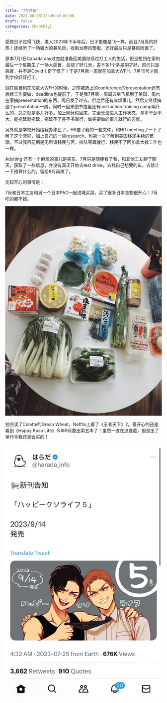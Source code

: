 ```yaml
---
title: "7月总结"
date: 2023-08-08T23:49:59-05:00
draft: false
categories: [Monthly]
---
```


感觉日子过得飞快，进入2023年下半年后，日子更像是飞一样。而且7月真的好热！还经历了一场强大的暴风雨，收到龙卷风警报，还好最后只是暴风雨罢了。

<!--more-->


原本7月1日Canada day过完就准备回美国继续过打工人的生活，但没想到在家的最后一个星期生了一场大感冒，高烧了好几天，差不多1个多星期才好，然而只是感冒，并不是Covid！奇了怪了！于是7月第一周就在加拿大WFH，7月10号才回到学校好好打工。

就在感冒和在加拿大WFH的时候，之前被选上的conference的presentation还有后续工作要做，deadline也提前了，于是我7月第一周周五坐飞机到了美国，周六在家搞presentation的东西，周日发了过去。但之后还有麻烦事儿，然后又继续搞这个presentation一周，同时一回来图书馆里还有instruction training camp啊什么的，总之就是事儿好多。加上刚休假回来，完全无法进入工作状态，基本干劲不大，能拖延就拖延，拖延不了差不多就行，做完要做的事儿就行的态度。

另外就是学校开始给我办移民了，HR要了我的一些文件，和HR meeting了一下了解了这个流程，加上自己的一些research，也第一次了解到美国移民手续的繁琐。不过我目前倒是无所谓移民与否，排队等着就行，移民不了回加拿大找工作也一样。

Adulting 还有一个麻烦的事儿是买车，7月只是随便看了看，和其他工友聊了聊天，获取了一些信息，并没有真正开始去test drive，去找自己想要的车，去估计一下预算什么的，留给8月再做了。

比较开心的事情是：

7月和日本工友和另一个日本PhD一起进城买菜，买了很多日本食物很开心！7月吃的都不错。

![1.jpg](/images/july.jpg)

抽空读了Colette的Grean Wheat，Netflix上看了《王者天下》2。最开心的还是看到《Happy Kuso Life》今年9月要出第五本了！虽然一直在追连载，但是出了单行本我还是会买的！

![2.jpg](/images/x.jpg)

